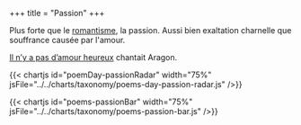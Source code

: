 +++
title = "Passion"
+++

Plus forte que le [romantisme](../romantisme), la passion. Aussi bien exaltation charnelle que souffrance causée par l'amour.

[Il n’y a pas d’amour heureux](http://www.unjourunpoeme.fr/poeme/il-ny-a-pas-damour-heureux) chantait Aragon.

{{< chartjs id="poemDay-passionRadar" width="75%" jsFile="../../charts/taxonomy/poems-day-passion-radar.js" />}}

{{< chartjs id="poems-passionBar" width="75%" jsFile="../../charts/taxonomy/poems-passion-bar.js" />}}
